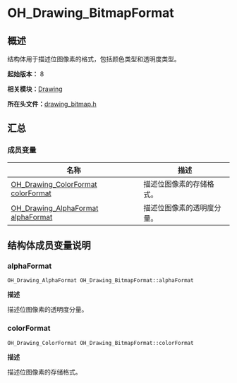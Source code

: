 # OH_Drawing_BitmapFormat


## 概述

结构体用于描述位图像素的格式，包括颜色类型和透明度类型。

**起始版本：** 8

**相关模块：**[Drawing](_drawing.md)

**所在头文件：**[drawing_bitmap.h](drawing__bitmap_8h.md)

## 汇总


### 成员变量

| 名称 | 描述 | 
| -------- | -------- |
| [OH_Drawing_ColorFormat](_drawing.md#oh_drawing_colorformat) [colorFormat](#colorformat) | 描述位图像素的存储格式。 | 
| [OH_Drawing_AlphaFormat](_drawing.md#oh_drawing_alphaformat) [alphaFormat](#alphaformat) | 描述位图像素的透明度分量。 | 


## 结构体成员变量说明


### alphaFormat

```
OH_Drawing_AlphaFormat OH_Drawing_BitmapFormat::alphaFormat
```

**描述**

描述位图像素的透明度分量。


### colorFormat

```
OH_Drawing_ColorFormat OH_Drawing_BitmapFormat::colorFormat
```

**描述**

描述位图像素的存储格式。
